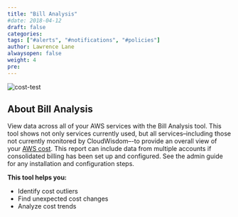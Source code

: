```yaml
---
title: "Bill Analysis"
#date: 2018-04-12
draft: false
categories:
tags: ["#alerts", "#notifications", "#policies"]
author: Lawrence Lane
alwaysopen: false
weight: 4
pre:
---
```

![cost-test](/images/_index/cost-test.png)

## About Bill Analysis

View data across all of your AWS services with the Bill Analysis tool. This tool shows not only services currently used, but all services–including those not currently monitored by CloudWisdom–-to provide an overall view of your [AWS cost](https://www.metricly.com/aws-cost-tool/). This report can include data from multiple accounts if consolidated billing has been set up and configured. See the admin guide for any installation and configuration steps.

**This tool helps you:**

- Identify cost outliers
- Find unexpected cost changes
- Analyze cost trends

